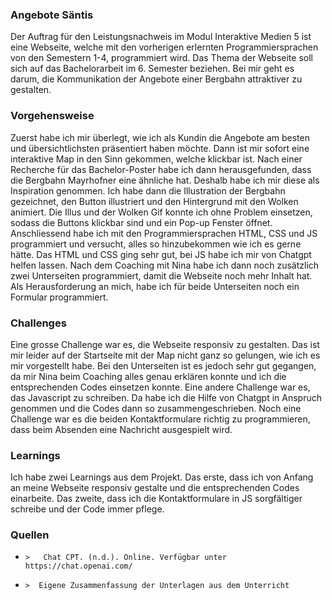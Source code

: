 ### Angebote Säntis 
Der Auftrag für den Leistungsnachweis im Modul Interaktive Medien 5 ist eine Webseite, welche mit den vorherigen erlernten Programmiersprachen von den Semestern 1-4, programmiert wird. Das Thema der Webseite soll sich auf das Bachelorarbeit im 6. Semester beziehen. Bei mir geht es darum, die Kommunikation der Angebote einer Bergbahn attraktiver zu gestalten. 
### Vorgehensweise
Zuerst habe ich mir überlegt, wie ich als Kundin die Angebote am besten und übersichtlichsten präsentiert haben möchte. Dann ist mir sofort eine interaktive Map in den Sinn gekommen, welche klickbar ist. Nach einer Recherche für das Bachelor-Poster habe ich dann herausgefunden, dass die Bergbahn Mayrhofner eine ähnliche hat. Deshalb habe ich mir diese als Inspiration genommen.
Ich habe dann die Illustration der Bergbahn gezeichnet, den Button illustriert und den Hintergrund mit den Wolken animiert. Die Illus und der Wolken Gif konnte ich ohne Problem einsetzen, sodass die Buttons klickbar sind und ein Pop-up Fenster öffnet.
Anschliessend habe ich mit den Programmiersprachen HTML, CSS und JS programmiert und versucht, alles so hinzubekommen wie ich es gerne hätte. Das HTML und CSS ging sehr gut, bei JS habe ich mir von Chatgpt helfen lassen.
Nach dem Coaching mit Nina habe ich dann noch zusätzlich zwei Unterseiten programmiert, damit die Webseite noch mehr Inhalt hat. Als Herausforderung an mich, habe ich für beide Unterseiten noch ein Formular programmiert.
### Challenges
Eine grosse Challenge war es, die Webseite responsiv zu gestalten. Das ist mir leider auf der Startseite mit der Map nicht ganz so gelungen, wie ich es mir vorgestellt habe. Bei den Unterseiten ist es jedoch sehr gut gegangen, da mir Nina beim Coaching alles genau erklären konnte und ich die entsprechenden Codes einsetzen konnte.
Eine andere Challenge war es, das Javascript zu schreiben. Da habe ich die Hilfe von Chatgpt in Anspruch genommen und die Codes dann so zusammengeschrieben.
Noch eine Challenge war es die beiden Kontaktformulare richtig zu programmieren, dass beim Absenden eine Nachricht ausgespielt wird. 
### Learnings
Ich habe zwei Learnings aus dem Projekt. Das erste, dass ich von Anfang an meine Webseite responsiv gestalte und die entsprechenden Codes einarbeite. Das zweite, dass ich die Kontaktformulare in JS sorgfältiger schreibe und der Code immer pflege.
### Quellen
-     >   Chat CPT. (n.d.). Online. Verfügbar unter https://chat.openai.com/ 
-     >  Eigene Zusammenfassung der Unterlagen aus dem Unterricht 